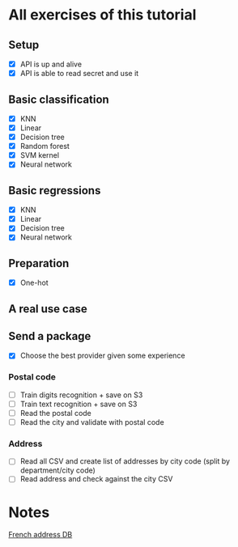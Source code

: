 # All exercises of this tutorial

## Setup

* [x] API is up and alive
* [x] API is able to read secret and use it

## Basic classification

* [x] KNN
* [x] Linear
* [x] Decision tree
* [x] Random forest
* [x] SVM kernel
* [x] Neural network

## Basic regressions

* [x] KNN
* [x] Linear
* [x] Decision tree
* [x] Neural network

## Preparation

* [x] One-hot

## A real use case

## Send a package

* [x] Choose the best provider given some experience

### Postal code

* [ ] Train digits recognition + save on S3
* [ ] Train text recognition + save on S3
* [ ] Read the postal code
* [ ] Read the city and validate with postal code

### Address

* [ ] Read all CSV and create list of addresses by city code (split by department/city code)
* [ ] Read address and check against the city CSV

# Notes

[French address DB](https://adresse.data.gouv.fr/data/ban/adresses/latest/csv/)
